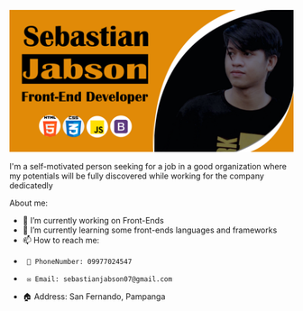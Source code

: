  ![Sebastian on SCJ](https://raw.githubusercontent.com/sebastian709/sebastian709/main/SCJBanner.png)
 
 I'm a self-motivated person seeking for a job in a good organization where my potentials will be fully
discovered while working for the company dedicatedly


About me:

- 🔭 I’m currently working on Front-Ends
- 🌱 I’m currently learning some front-ends languages and frameworks
- 📫 How to reach me: 
-      📱 PhoneNumber: 09977024547
-      ✉️ Email: sebastianjabson07@gmail.com
- 🏠 Address: San Fernando, Pampanga

